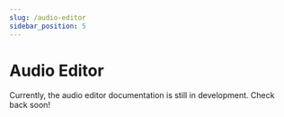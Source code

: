 ```yaml
---
slug: /audio-editor
sidebar_position: 5
---
```


# Audio Editor

Currently, the audio editor documentation is still in development. Check back soon!
<!-- 
```mdx-code-block
import DocCardList from '@theme/DocCardList';
import {useCurrentSidebarCategory} from '@docusaurus/theme-common';

<DocCardList items={useCurrentSidebarCategory().items}/>
``` -->
